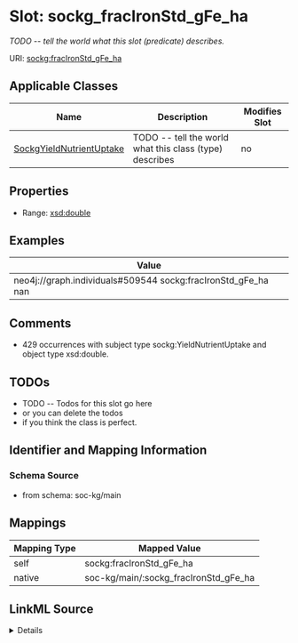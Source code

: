

# Slot: sockg_fracIronStd_gFe_ha


_TODO -- tell the world what this slot (predicate) describes._





URI: [sockg:fracIronStd_gFe_ha](http://www.semanticweb.org/sockg/ontologies/2024/0/soil-carbon-ontology/fracIronStd_gFe_ha)



<!-- no inheritance hierarchy -->





## Applicable Classes

| Name | Description | Modifies Slot |
| --- | --- | --- |
| [SockgYieldNutrientUptake](../classes/SockgYieldNutrientUptake.md) | TODO -- tell the world what this class (type) describes |  no  |







## Properties

* Range: [xsd:double](http://www.w3.org/2001/XMLSchema#double)






## Examples

| Value |
| --- |
| neo4j://graph.individuals#509544 sockg:fracIronStd_gFe_ha nan |

## Comments

* 429 occurrences with subject type sockg:YieldNutrientUptake and object type xsd:double.

## TODOs

* TODO -- Todos for this slot go here
* or you can delete the todos
* if you think the class is perfect.

## Identifier and Mapping Information







### Schema Source


* from schema: soc-kg/main




## Mappings

| Mapping Type | Mapped Value |
| ---  | ---  |
| self | sockg:fracIronStd_gFe_ha |
| native | soc-kg/main/:sockg_fracIronStd_gFe_ha |




## LinkML Source

<details>
```yaml
name: sockg_fracIronStd_gFe_ha
description: TODO -- tell the world what this slot (predicate) describes.
todos:
- TODO -- Todos for this slot go here
- or you can delete the todos
- if you think the class is perfect.
comments:
- 429 occurrences with subject type sockg:YieldNutrientUptake and object type xsd:double.
examples:
- value: neo4j://graph.individuals#509544 sockg:fracIronStd_gFe_ha nan
from_schema: soc-kg/main
rank: 1000
slot_uri: sockg:fracIronStd_gFe_ha
alias: sockg_fracIronStd_gFe_ha
domain_of:
- sockg_YieldNutrientUptake
range: double

```
</details>